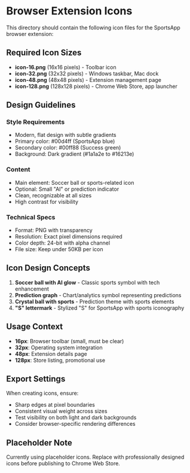 
# Browser Extension Icons

This directory should contain the following icon files for the SportsApp browser extension:

## Required Icon Sizes

- **icon-16.png** (16x16 pixels) - Toolbar icon
- **icon-32.png** (32x32 pixels) - Windows taskbar, Mac dock
- **icon-48.png** (48x48 pixels) - Extension management page
- **icon-128.png** (128x128 pixels) - Chrome Web Store, app launcher

## Design Guidelines

### Style Requirements
- Modern, flat design with subtle gradients
- Primary color: #00d4ff (SportsApp blue)
- Secondary color: #00ff88 (Success green)
- Background: Dark gradient (#1a1a2e to #16213e)

### Content
- Main element: Soccer ball or sports-related icon
- Optional: Small "AI" or prediction indicator
- Clean, recognizable at all sizes
- High contrast for visibility

### Technical Specs
- Format: PNG with transparency
- Resolution: Exact pixel dimensions required
- Color depth: 24-bit with alpha channel
- File size: Keep under 50KB per icon

## Icon Design Concepts

1. **Soccer ball with AI glow** - Classic sports symbol with tech enhancement
2. **Prediction graph** - Chart/analytics symbol representing predictions
3. **Crystal ball with sports** - Prediction theme with sports elements
4. **"S" lettermark** - Stylized "S" for SportsApp with sports iconography

## Usage Context

- **16px**: Browser toolbar (small, must be clear)
- **32px**: Operating system integration
- **48px**: Extension details page
- **128px**: Store listing, promotional use

## Export Settings

When creating icons, ensure:
- Sharp edges at pixel boundaries
- Consistent visual weight across sizes
- Test visibility on both light and dark backgrounds
- Consider browser-specific rendering differences

## Placeholder Note

Currently using placeholder icons. Replace with professionally designed icons before publishing to Chrome Web Store.
